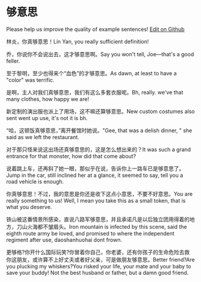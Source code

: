 # 够意思

Please help us improve the quality of example sentences! [Edit on Github](https://github.com/jiyushe/jiyu-example-sentence-source/blob/main/chinese/gouyisi.md)

<p><span class="chinese">林炎，你真够意思！</span><span class="english">Lin Yan, you really sufficient definition!</span></p>

<p><span class="chinese">乔，你说你不会说出去，这才够意思啊。</span><span class="english">Say you won't tell, Joe—that's a good feller.</span></p>

<p><span class="chinese">至于黎明，至少也得来个“血色”的才够意思。</span><span class="english">As dawn, at least to have a "color" was terrific.</span></p>

<p><span class="chinese">是啊，主人对我们真够意思，我们有这么多套衣服呢。</span><span class="english">Bh, really. we've that many clothes, how happy we are!</span></p>

<p><span class="chinese">新定制的演出服也派上了用场，这不嘛还算够意思。</span><span class="english">New custom costumes also sent went up use, it's not it is bh.</span></p>

<p><span class="chinese">“哈，这顿饭真够意思，”离开餐馆时她说。</span><span class="english">"Gee, that was a delish dinner, " she said as we left the restaurant.</span></p>

<p><span class="chinese">对于那只怪来说这出场还真够意思的，这是怎么想出来的？</span><span class="english">It was such a grand entrance for that monster, how did that come about?</span></p>

<p><span class="chinese">说着跳上车，还再斜了她一眼，那似乎在说，告诉你上一路车已是够意思了。</span><span class="english">Jump in the car, still inclined her at a glance, it seemed to say, tell you a road vehicle is enough.</span></p>

<p><span class="chinese">你真够意思！不过，我的意思是你还是收下这点小意思，不要不好意思。</span><span class="english">You are really something to us! Well, I mean you take this as a small token, that is what you deserve.</span></p>

<p><span class="chinese">铁山被这番情景所感染，直说八路军够意思，并且承诺凡是以后独立团用得着的地方，刀山火海都不皱眉头。</span><span class="english">Iron mountain is infected by this scene, said the eighth route army be loved, and promised to where the independent regiment after use, daoshanhuohai dont frown.</span></p>

<p><span class="chinese">更够格?你开什么国际玩笑?你冒着你自己，你老婆，还有你孩子的生命危险去救你这朋友，或许算不上好丈夫或者好父亲，可是做朋友够意思。</span><span class="english">Better friend?Are you plucking my whiskers?You risked your life, your mate and your baby to save your buddy! Not the best husband or father, but a damn good friend.</span></p>

